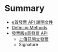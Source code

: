 # Summary

* [e首發票 API 說明文件](README.md)
* [Defining Methods](methods.md)
* [發票版e首發票 API](einv2_api_erp.md)
   * [上傳已開立發票](AppendInvoice.md)
   * Signature

